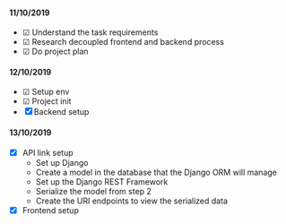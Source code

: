 #### 11/10/2019
- &#x2611; Understand the task requirements
- &#x2611; Research decoupled frontend and backend process
- &#x2611; Do project plan

#### 12/10/2019
- &#x2611; Setup env
- &#x2611; Project init
- &#x2612; Backend setup

#### 13/10/2019
- &#x2612; API link setup
    - Set up Django
    - Create a model in the database that the Django ORM will manage
    - Set up the Django REST Framework
    - Serialize the model from step 2
    - Create the URI endpoints to view the serialized data
- &#x2612; Frontend setup